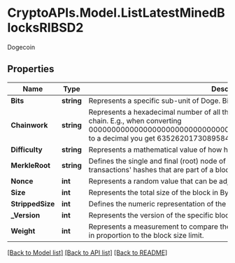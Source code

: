 # CryptoAPIs.Model.ListLatestMinedBlocksRIBSD2
Dogecoin

## Properties

Name | Type | Description | Notes
------------ | ------------- | ------------- | -------------
**Bits** | **string** | Represents a specific sub-unit of Doge. Bits have two-decimal precision. | 
**Chainwork** | **string** | Represents a hexadecimal number of all the hashes necessary to produce the current chain. E.g., when converting 0000000000000000000000000000000000000000000086859f7a841475b236fd to a decimal you get 635262017308958427068157 hashes, or 635262 exahash | 
**Difficulty** | **string** | Represents a mathematical value of how hard it is to find a valid hash for this block. | 
**MerkleRoot** | **string** | Defines the single and final (root) node of a Merkle tree. It is the combined hash of all transactions&#39; hashes that are part of a blockchain block. | 
**Nonce** | **int** | Represents a random value that can be adjusted to satisfy the proof of work | 
**Size** | **int** | Represents the total size of the block in Bytes. | 
**StrippedSize** | **int** | Defines the numeric representation of the block size excluding the witness data. | 
**_Version** | **int** | Represents the version of the specific block on the blockchain. | 
**Weight** | **int** | Represents a measurement to compare the size of different transactions to each other in proportion to the block size limit. | 

[[Back to Model list]](../README.md#documentation-for-models) [[Back to API list]](../README.md#documentation-for-api-endpoints) [[Back to README]](../README.md)


